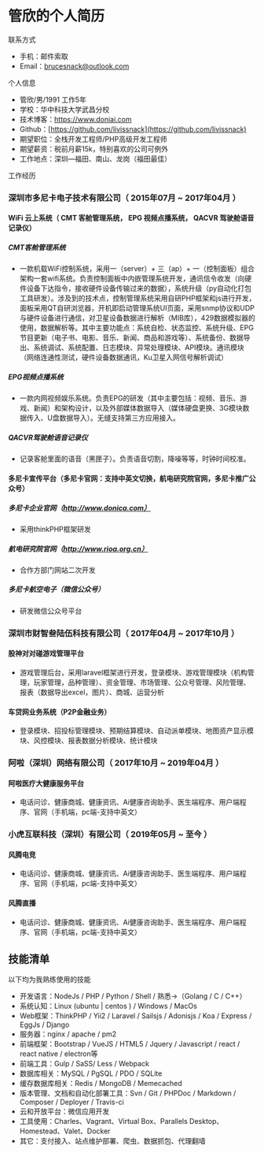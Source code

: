 # 管欣的个人简历

联系方式

- 手机：邮件索取
- Email：brucesnack@outlook.com

个人信息

- 管欣/男/1991 工作5年
- 学校：华中科技大学武昌分校
- 技术博客：https://www.doniai.com
- Github：[https://github.com/livissnack](https://github.com/livissnack)
- 期望职位：全栈开发工程师/PHP高级开发工程师
- 期望薪资：税前月薪15k，特别喜欢的公司可例外
- 工作地点：深圳—福田、南山、龙岗（福田最佳）

工作经历

### 深圳市多尼卡电子技术有限公司（ 2015年07月 ~ 2017年04月 ）

#### **WiFi** 云上系统（ **CMT** 客舱管理系统， **EPG** 视频点播系统， **QACVR** 驾驶舱语音记录仪）

##### CMT客舱管理系统

- 一款机载WiFi控制系统，采用一（server）+ 三（ap）+ 一（控制面板）组合架构一套wifi系统。负责控制面板中内嵌管理系统开发，通讯信令收发（向硬件设备下达指令，接收硬件设备传输过来的数据），系统升级（py自动化打包工具研发）。涉及到的技术点，控制管理系统采用自研PHP框架和js进行开发，面板采用QT自研浏览器，开机即启动管理系统UI页面，采用snmp协议和UDP与硬件设备进行通信，对卫星设备数据进行解析（MIB库），429数据模拟器的使用，数据解析等。其中主要功能点：系统自检、状态监控、系统升级、EPG节目更新（电子书、电影、音乐、新闻、商品和游戏等）、系统备份、数据导出、系统调试、系统配置、日志模块、异常处理模块、API模块。通讯模块（网络连通性测试，硬件设备数据通讯，Ku卫星入网信号解析调试）

##### EPG视频点播系统

- 一款内网视频娱乐系统。负责EPG的研发（其中主要包括：视频、音乐、游戏、新闻）和架构设计，以及外部媒体数据导入（媒体硬盘更换、3G模块数据传入、U盘数据导入）。无缝支持第三方应用接入。

##### QACVR驾驶舱语音记录仪

- 记录客舱里面的语音（黑匣子）。负责语音切割，降噪等等，时钟时间校准。

#### 多尼卡宣传平台（多尼卡官网：支持中英文切换，航电研究院官网，多尼卡推广公众号）

##### 多尼卡企业官网（http://www.donica.com）
- 采用thinkPHP框架研发

##### 航电研究院官网（http://www.rioa.org.cn）
- 合作方部门网站二次开发

##### 多尼卡航空电子（微信公众号）
- 研发微信公众号平台

### 深圳市财智叁陆伍科技有限公司（ 2017年04月 ~ 2017年10月 ）

#### 股神对对碰游戏管理平台

- 游戏管理后台，采用laravel框架进行开发，登录模块、游戏管理模块（机构管理，玩家管理，品种管理）、资金管理、市场管理、公众号管理、风险管理、报表（数据导出excel，图片）、商城、运营分析

#### 车贷网业务系统（P2P金融业务）

- 登录模块、招投标管理模块、预期结算模块、自动派单模块、地图资产显示模块、风控模块、报表数据分析模块、统计模块

### 阿啦（深圳）网络有限公司（ 2017年10月 ~ 2019年04月 ）

#### 阿啦医疗大健康服务平台

- 电话问诊、健康商城、健康资讯、Ai健康咨询助手、医生端程序、用户端程序、官网（手机端，pc端-支持中英文）

### 小虎互联科技（深圳）有限公司（ 2019年05月 ~ 至今 ）

#### 风腾电竞

- 电话问诊、健康商城、健康资讯、Ai健康咨询助手、医生端程序、用户端程序、官网（手机端，pc端-支持中英文）

#### 风腾直播

- 电话问诊、健康商城、健康资讯、Ai健康咨询助手、医生端程序、用户端程序、官网（手机端，pc端-支持中英文）

## 技能清单

以下均为我熟练使用的技能

- 开发语言：NodeJs / PHP / Python / Shell / 熟悉->（Golang / C / C++）
- 系统认知：Linux (ubuntu | centos ) / Windows / MacOs
- Web框架：ThinkPHP / Yii2 / Laravel / Sailsjs / Adonisjs / Koa / Express / EggJs / Django
- 服务器：nginx / apache / pm2
- 前端框架：Bootstrap / VueJS / HTML5 / Jquery / Javascript / react / react native / electron等
- 前端工具：Gulp / SaSS/ Less / Webpack
- 数据库相关：MySQL / PgSQL / PDO / SQLite
- 缓存数据库相关：Redis / MongoDB / Memecached
- 版本管理、文档和自动化部署工具：Svn / Git / PHPDoc / Markdown / Composer / Deployer / Travis-ci
- 云和开放平台：微信应用开发
- 工具使用：Charles、Vagrant、Virtual Box、Parallels Desktop、Homestead、Valet、Docker
- 其它：支付接入、站点维护部署、爬虫、数据抓包、代理翻墙

